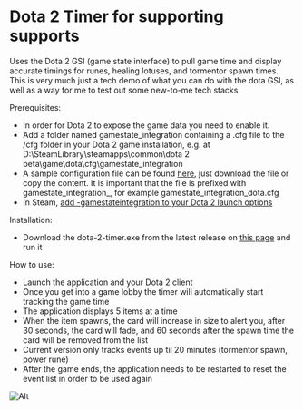 # Dota 2 Timer for supporting supports
Uses the Dota 2 GSI (game state interface) to pull game time and display accurate timings for runes, healing lotuses, and tormentor spawn times. 
This is very much just a tech demo of what you can do with the dota GSI, as well as a way for me to test out some new-to-me tech stacks. 

Prerequisites:
* In order for Dota 2 to expose the game data you need to enable it.
* Add a folder named gamestate_integration containing a .cfg file to the /cfg folder in your Dota 2 game installation, e.g. at D:\SteamLibrary\steamapps\common\dota 2 beta\game\dota\cfg\gamestate_integration
* A sample configuration file can be found [here](gamestate_integration_dota.cfg), just download the file or copy the content. It is important that the file is prefixed with gamestate_integration_, for example gamestate_integration_dota.cfg
* In Steam, [add -gamestateintegration to your Dota 2 launch options](https://help.steampowered.com/en/faqs/view/7d01-d2dd-d75e-2955)

Installation: 
* Download the dota-2-timer.exe from the latest release on [this page](https://github.com/andersastor/dota2-timer/releases/latest) and run it

How to use:
* Launch the application and your Dota 2 client
* Once you get into a game lobby the timer will automatically start tracking the game time
* The application displays 5 items at a time
* When the item spawns, the card will increase in size to alert you, after 30 seconds, the card will fade, and 60 seconds after the spawn time the card will be removed from the list
* Current version only tracks events up til 20 minutes (tormentor spawn, power rune)
* After the game ends, the application needs to be restarted to reset the event list in order to be used again

![Alt](https://repobeats.axiom.co/api/embed/58311baecc3944fbeea0a080296fb9df8abf31b4.svg "Repobeats analytics image")
